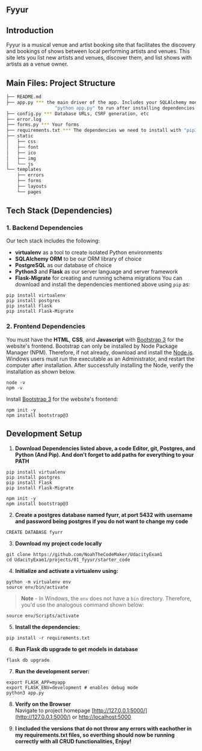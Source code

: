 Fyyur
-----

## Introduction

Fyyur is a musical venue and artist booking site that facilitates the discovery and bookings of shows between local performing artists and venues. This site lets you list new artists and venues, discover them, and list shows with artists as a venue owner.

## Main Files: Project Structure

  ```sh
  ├── README.md
  ├── app.py *** the main driver of the app. Includes your SQLAlchemy models.
                    "python app.py" to run after installing dependencies
  ├── config.py *** Database URLs, CSRF generation, etc
  ├── error.log
  ├── forms.py *** Your forms
  ├── requirements.txt *** The dependencies we need to install with "pip3 install -r requirements.txt"
  ├── static
  │   ├── css 
  │   ├── font
  │   ├── ico
  │   ├── img
  │   └── js
  └── templates
      ├── errors
      ├── forms
      ├── layouts
      └── pages
  ```

## Tech Stack (Dependencies)

### 1. Backend Dependencies
Our tech stack includes the following:
 * **virtualenv** as a tool to create isolated Python environments
 * **SQLAlchemy ORM** to be our ORM library of choice
 * **PostgreSQL** as our database of choice
 * **Python3** and **Flask** as our server language and server framework
 * **Flask-Migrate** for creating and running schema migrations
You can download and install the dependencies mentioned above using `pip` as:
```
pip install virtualenv
pip install postgres
pip install Flask
pip install Flask-Migrate
```

### 2. Frontend Dependencies
You must have the **HTML**, **CSS**, and **Javascript** with [Bootstrap 3](https://getbootstrap.com/docs/3.4/customize/) for the website's frontend. Bootstrap can only be installed by Node Package Manager (NPM). Therefore, if not already, download and install the [Node.js](https://nodejs.org/en/download/). Windows users must run the executable as an Administrator, and restart the computer after installation. After successfully installing the Node, verify the installation as shown below.
```
node -v
npm -v
```
Install [Bootstrap 3](https://getbootstrap.com/docs/3.3/getting-started/) for the website's frontend:
```
npm init -y
npm install bootstrap@3
```

## Development Setup

1. **Download Dependencies listed above, a code Editor, git, Postgres, and Python (And Pip). And don't forget to add paths for everything to your PATH**

```
pip install virtualenv
pip install postgres
pip install Flask
pip install Flask-Migrate

npm init -y
npm install bootstrap@3
```

2. **Create a postgres database named fyurr, at port 5432 with username and password being postgres if you do not want to change my code**
```
CREATE DATABASE fyurr
```

3. **Download my project code locally**
```
git clone https://github.com/NoahTheCodeMaker/UdacityExam1
cd UdacityExam1/projects/01_fyyur/starter_code 
```

4. **Initialize and activate a virtualenv using:**
```
python -m virtualenv env
source env/bin/activate
```
>**Note** - In Windows, the `env` does not have a `bin` directory. Therefore, you'd use the analogous command shown below:
```
source env/Scripts/activate
```

5. **Install the dependencies:**
```
pip install -r requirements.txt
```

6. **Run Flask db upgrade to get models in database**
```
flask db upgrade
```

7. **Run the development server:**
```
export FLASK_APP=myapp
export FLASK_ENV=development # enables debug mode
python3 app.py
```

8. **Verify on the Browser**<br>
Navigate to project homepage [http://127.0.0.1:5000/](http://127.0.0.1:5000/) or [http://localhost:5000](http://localhost:5000) 

9. **I included the versions that do not throw any errors with eachother in my requirements.txt files, so everthing should now be running correctly with all CRUD functionalities, Enjoy!**